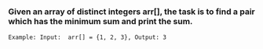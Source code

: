 ### Given an array of distinct integers arr[], the task is to find a pair which has the minimum sum and print the sum.
`Example: Input:  arr[] = {1, 2, 3}, Output: 3`